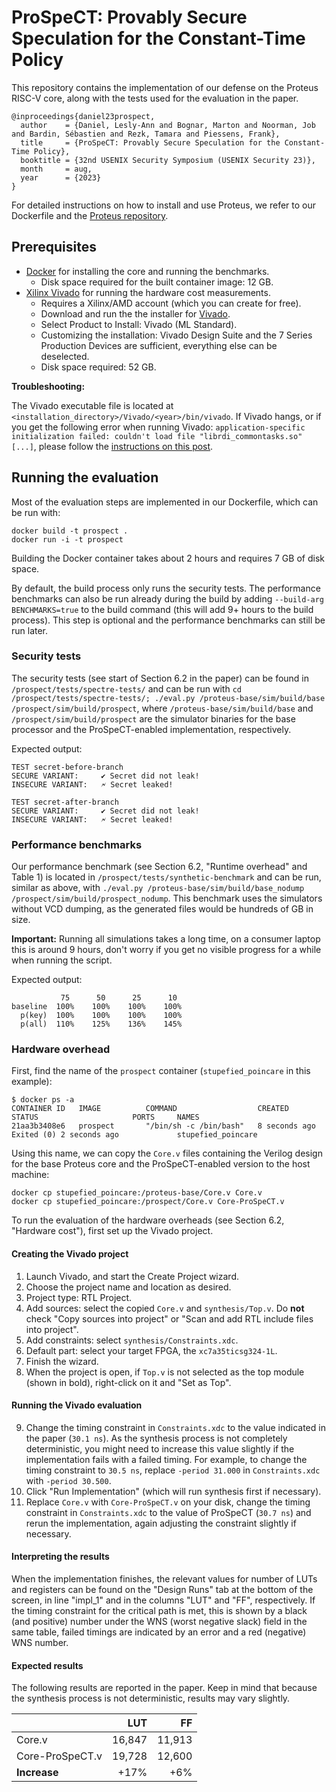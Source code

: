 # ProSpeCT: Provably Secure Speculation for the Constant-Time Policy

This repository contains the implementation of our defense on the Proteus RISC-V core, along with the tests used for the evaluation in the paper.

```
@inproceedings{daniel23prospect,
  author    = {Daniel, Lesly-Ann and Bognar, Marton and Noorman, Job and Bardin, Sébastien and Rezk, Tamara and Piessens, Frank},
  title     = {ProSpeCT: Provably Secure Speculation for the Constant-Time Policy},
  booktitle = {32nd USENIX Security Symposium (USENIX Security 23)},
  month     = aug,
  year      = {2023}
}
```

For detailed instructions on how to install and use Proteus, we refer to our Dockerfile and the [Proteus repository](https://github.com/proteus-core/proteus).

## Prerequisites

- [Docker](https://docs.docker.com/engine/install/) for installing the core and running the benchmarks.
  + Disk space required for the built container image: 12 GB.
- [Xilinx Vivado](https://www.xilinx.com/products/design-tools/vivado/vivado-ml.html) for running the hardware cost measurements.
  + Requires a Xilinx/AMD account (which you can create for free).
  + Download and run the the installer for [Vivado](https://www.xilinx.com/support/download.html).
  + Select Product to Install: Vivado (ML Standard).
  + Customizing the installation: Vivado Design Suite and the 7 Series Production Devices are sufficient, everything else can be deselected.
  + Disk space required: 52 GB.

**Troubleshooting:**

The Vivado executable file is located at `<installation_directory>/Vivado/<year>/bin/vivado`. If Vivado hangs, or if you get the following error when running Vivado:
`application-specific initialization failed: couldn't load file "librdi_commontasks.so" [...]`, please follow the [instructions on this post](https://support.xilinx.com/s/article/76585).


## Running the evaluation

Most of the evaluation steps are implemented in our Dockerfile, which can be run with:

```shell
docker build -t prospect .
docker run -i -t prospect
```

Building the Docker container takes about 2 hours and requires 7 GB of disk space.

By default, the build process only runs the security tests.
The performance benchmarks can also be run already during the build by adding `--build-arg BENCHMARKS=true` to the build command (this will add 9+ hours to the build process).
This step is optional and the performance benchmarks can still be run later.

### Security tests

The security tests (see start of Section 6.2 in the paper) can be found in `/prospect/tests/spectre-tests/` and can be run with `cd /prospect/tests/spectre-tests/; ./eval.py /proteus-base/sim/build/base /prospect/sim/build/prospect`, where `/proteus-base/sim/build/base` and `/prospect/sim/build/prospect` are the simulator binaries for the base processor and the ProSpeCT-enabled implementation, respectively.

Expected output:

```
TEST secret-before-branch
SECURE VARIANT:  	✔ Secret did not leak!
INSECURE VARIANT:	🗲 Secret leaked!

TEST secret-after-branch
SECURE VARIANT:  	✔ Secret did not leak!
INSECURE VARIANT:	🗲 Secret leaked!
```

### Performance benchmarks

Our performance benchmark (see Section 6.2, "Runtime overhead" and Table 1) is located in `/prospect/tests/synthetic-benchmark` and can be run, similar as above, with `./eval.py /proteus-base/sim/build/base_nodump /prospect/sim/build/prospect_nodump`.
This benchmark uses the simulators without VCD dumping, as the generated files would be hundreds of GB in size.

**Important:** Running all simulations takes a long time, on a consumer laptop this is around 9 hours, don't worry if you get no visible progress for a while when running the script.

Expected output:

```
           75      50      25      10
baseline  100%    100%    100%    100%
  p(key)  100%    100%    100%    100%
  p(all)  110%    125%    136%    145%
```

### Hardware overhead

First, find the name of the `prospect` container (`stupefied_poincare` in this example):

```shell
$ docker ps -a
CONTAINER ID   IMAGE          COMMAND                  CREATED          STATUS                     PORTS     NAMES
21aa3b3408e6   prospect       "/bin/sh -c /bin/bash"   8 seconds ago    Exited (0) 2 seconds ago             stupefied_poincare

```

Using this name, we can copy the `Core.v` files containing the Verilog design for the base Proteus core and the ProSpeCT-enabled version to the host machine:

```shell
docker cp stupefied_poincare:/proteus-base/Core.v Core.v
docker cp stupefied_poincare:/prospect/Core.v Core-ProSpeCT.v
```

To run the evaluation of the hardware overheads (see Section 6.2, "Hardware cost"), first set up the Vivado project.

#### Creating the Vivado project

1. Launch Vivado, and start the Create Project wizard.
2. Choose the project name and location as desired.
3. Project type: RTL Project.
4. Add sources: select the copied `Core.v` and `synthesis/Top.v`. Do **not** check "Copy sources into project" or "Scan and add RTL include files into project".
5. Add constraints: select `synthesis/Constraints.xdc`.
6. Default part: select your target FPGA, the `xc7a35ticsg324-1L`.
7. Finish the wizard.
8. When the project is open, if `Top.v` is not selected as the top module (shown in bold), right-click on it and "Set as Top".

#### Running the Vivado evaluation

9. Change the timing constraint in `Constraints.xdc` to the value indicated in the paper (`30.1 ns`). As the synthesis process is not completely deterministic, you might need to increase this value slightly if the implementation fails with a failed timing. For example, to change the timing constraint to `30.5 ns`, replace `-period 31.000` in `Constraints.xdc` with `-period 30.500`.
10. Click "Run Implementation" (which will run synthesis first if necessary).
11. Replace `Core.v` with `Core-ProSpeCT.v` on your disk, change the timing constraint in `Constraints.xdc` to the value of ProSpeCT (`30.7 ns`) and rerun the implementation, again adjusting the constraint slightly if necessary.

#### Interpreting the results

When the implementation finishes, the relevant values for number of LUTs and registers can be found on the "Design Runs" tab at the bottom of the screen, in line "impl_1" and in the columns "LUT" and "FF", respectively.
If the timing constraint for the critical path is met, this is shown by a black (and positive) number under the WNS (worst negative slack) field in the same table, failed timings are indicated by an error and a red (negative) WNS number.

#### Expected results

The following results are reported in the paper. Keep in mind that because the synthesis process is not deterministic, results may vary slightly.

|                 |    LUT |     FF |
|-----------------|-------:|-------:|
| Core.v          | 16,847 | 11,913 |
| Core-ProSpeCT.v | 19,728 | 12,600 |
| **Increase**    |   +17% |    +6% |
